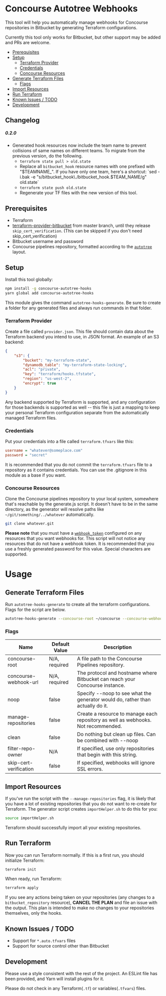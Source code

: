 # Concourse Autotree Webhooks

This tool will help you automatically manage webhooks for Concourse repositories in Bitbucket by generating Terraform configurations.

Currently this tool only works for Bitbucket, but other support may be added and PRs are welcome.

<!-- MDTOC maxdepth:2 firsth1:0 numbering:0 flatten:0 bullets:1 updateOnSave:1 -->

- [Prerequisites](#Prerequisites)
- [Setup](#Setup)
   - [Terraform Provider](#Terraform-Provider)
   - [Credentials](#Credentials)
   - [Concourse Resources](#Concourse-Resources)
- [Generate Terraform Files](#Generate-Terraform-Files)
   - [Flags](#Flags)
- [Import Resources](#Import-Resources)
- [Run Terraform](#Run-Terraform)
- [Known Issues / TODO](#Known-Issues-TODO)
- [Development](#Development)

<!-- /MDTOC -->

## Changelog

##### 0.2.0
- Generated hook resources now include the team name to prevent collisions of same names on different teams. To migrate from the previous version, do the following.
  - `terraform state pull > old.state`
  - Replace all `bitbucket_hook` resource names with one prefixed with "$TEAMNAME_". If you have only one team, here's a shortcut: `sed -i.bak -e "s/bitbucket_hook\./bitbucket_hook.$TEAM_NAME/g" old.state`
  - `terraform state push old.state`
  - Regenerate your TF files with the new version of this tool.

## Prerequisites

* Terraform
* [terraform-provider-bitbucket](https://github.com/terraform-providers/terraform-provider-bitbucket) from master branch, until they release `skip_cert_verification`. (This can be skipped if you don't need skip_cert_verification)
* Bitbucket username and password
* Concourse pipelines repository, formatted according to the [`autotree`](https://github.com/tprobinson/concourse-autotree-pipelines) layout.

## Setup
Install this tool globally:

```sh
npm install -g concourse-autotree-hooks
yarn global add concourse-autotree-hooks
```

This module gives the command `autotree-hooks-generate`. Be sure to create a folder for any generated files and always run commands in that folder.

### Terraform Provider

Create a file called `provider.json`. This file should contain data about the Terraform backend you intend to use, in JSON format. An example of an S3 backend:
```json
{
	"s3": {
		"bucket": "my-terraform-state",
		"dynamodb_table": "my-terraform-state-locking",
		"acl": "private",
		"key": "terraform/hooks.tfstate",
		"region": "us-west-2",
		"encrypt": true
	}
}
```

Any backend supported by Terraform is supported, and any configuration for those backends is supported as well -- this file is just a mapping to keep your personal Terraform configuration separate from the automatically managed Terraform files.

### Credentials

Put your credentials into a file called `terraform.tfvars` like this:
```ini
username = "whatever@someplace.com"
password = "secret"
```

It is recommended that you do not commit the `terraform.tfvars` file to a repository as it contains credentials. You can use the .gitignore in this module as a base if you want.

### Concourse Resources

Clone the Concourse pipelines repository to your local system, somewhere that's reachable by the generate.js script. It doesn't have to be in the same directory, as the generator will resolve paths like `~/git/something/../whatever` automatically.

```sh
git clone whatever.git
```

**Please note** that you must have a [`webhook_token`](https://concourse-ci.org/resources.html#resource-webhook-token) configured on any resources that you want webhooks for. This script will not notice any resources that do not have a webhook token. It is recommended that you use a freshly generated password for this value. Special characters are supported.

# Usage

## Generate Terraform Files

Run `autotree-hooks-generate` to create all the terraform configurations. Flags for the script are below.

```sh
autotree-hooks-generate --concourse-root ~/concourse --concourse-webhook-url https://xxx.xxx.xxx.xxx
```

### Flags
| Name                   | Default Value | Description                                                                        |
| ---------------------- | ------------- | ---------------------------------------------------------------------------------- |
| concourse-root         | N/A, required | A file path to the Concourse Pipelines repository.                                 |
| concourse-webhook-url  | N/A, required | The protocol and hostname where Bitbucket can reach your Concourse instance.       |
| noop                   | false         | Specify --noop to see what the generator would do, rather than actually do it. |
| manage-repositories    | false         | Create a resource to manage each repository as well as webhooks. Not recommended.  |
| clean                  | false         | Do nothing but clean up files. Can be combined with --noop                         |
| filter-repo-owner      | N/A           | If specified, use only repositories that begin with this string.                   |
| skip-cert-verification | false         | If specified, webhooks will ignore SSL errors.                                     |


## Import Resources

If you've run the script with the `--manage-repositories` flag, it is likely that you have a lot of existing repositories that you do not want to re-create for Terraform. The generator script creates `importHelper.sh` to do this for you:

```sh
source importHelper.sh
```

Terraform should successfully import all your existing repositories.


## Run Terraform
Now you can run Terraform normally. If this is a first run, you should initialize Terraform:

```sh
terraform init
```

When ready, run Terraform:

```sh
terraform apply
```

If you see any actions being taken on your repositories (any changes to a `bitbucket_repository` resource), **CANCEL THE PLAN** and file an issue with the output. This plan is intended to make no changes to your repositories themselves, only the hooks.


## Known Issues / TODO

* Support for `*.auto.tfvars` files
* Support for source control other than Bitbucket


## Development

Please use a style consistent with the rest of the project. An ESLint file has been provided, and Yarn will install plugins for it.

Please do not check in any Terraform(`.tf`) or variables(`.tfvars`) files.
